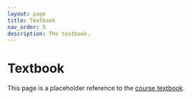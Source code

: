 ```yaml
---
layout: page
title: Textbook
nav_order: 5
description: The textbook.
---
```


# Textbook

This page is a placeholder reference to the [course textbook](../textbook).